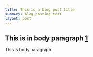 ```yaml
---
title: This is a blog post title
summary: blog posting test
layout: post
---
```


## This is in body paragraph [1]
This is body paragraph.

[1]: http://markdowntest.testurl